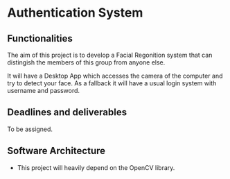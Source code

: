 # Authentication System

## Functionalities

The aim of this project is to develop a Facial Regonition system that can distingish the 
members of this group from anyone else.

It will have a Desktop App which accesses the camera of the computer and try to detect your face. 
As a fallback it will have a usual login system with username and password.

## Deadlines and deliverables

To be assigned.

## Software Architecture

- This project will heavily depend on the OpenCV library.
